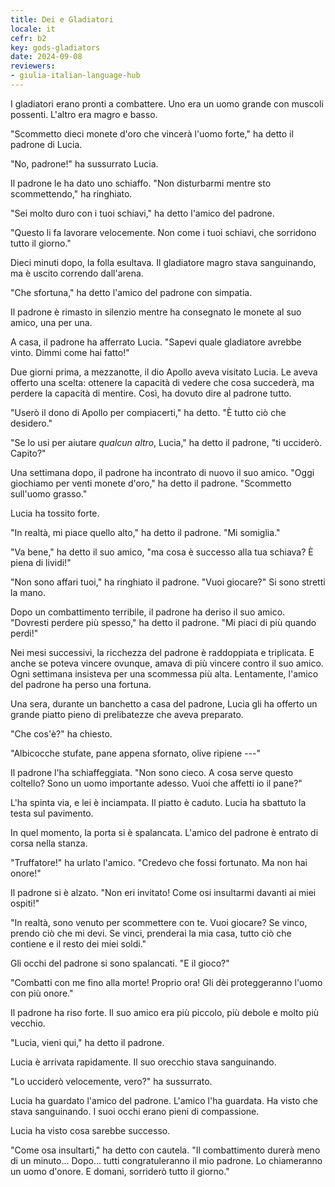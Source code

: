 ```yaml
---
title: Dei e Gladiatori
locale: it
cefr: b2
key: gods-gladiators
date: 2024-09-08
reviewers:
- giulia-italian-language-hub
---
```


I gladiatori erano pronti a combattere. Uno era un uomo grande con muscoli possenti. L'altro era magro e basso.

"Scommetto dieci monete d'oro che vincerà l'uomo forte," ha detto il padrone di Lucia.

"No, padrone!" ha sussurrato Lucia.

Il padrone le ha dato uno schiaffo. "Non disturbarmi mentre sto scommettendo," ha ringhiato.

"Sei molto duro con i tuoi schiavi," ha detto l'amico del padrone.

"Questo li fa lavorare velocemente. Non come i tuoi schiavi, che sorridono tutto il giorno."

Dieci minuti dopo, la folla esultava. Il gladiatore magro stava sanguinando, ma è uscito correndo dall'arena.

"Che sfortuna," ha detto l'amico del padrone con simpatia.

Il padrone è rimasto in silenzio mentre ha consegnato le monete al suo amico, una per una.

A casa, il padrone ha afferrato Lucia. "Sapevi quale gladiatore avrebbe vinto. Dimmi come hai fatto!"

Due giorni prima, a mezzanotte, il dio Apollo aveva visitato Lucia. Le aveva offerto una scelta: ottenere la capacità di vedere che cosa succederà, ma perdere la capacità di mentire. Così, ha dovuto dire al padrone tutto.

"Userò il dono di Apollo per compiacerti," ha detto. "È tutto ciò che desidero."

"Se lo usi per aiutare *qualcun altro*, Lucia," ha detto il padrone, "ti ucciderò. Capito?"

Una settimana dopo, il padrone ha incontrato di nuovo il suo amico. "Oggi giochiamo per venti monete d'oro," ha detto il padrone. "Scommetto sull'uomo grasso."

Lucia ha tossito forte.

"In realtà, mi piace quello alto," ha detto il padrone. "Mi somiglia."

"Va bene," ha detto il suo amico, "ma cosa è successo alla tua schiava? È piena di lividi!"

"Non sono affari tuoi," ha ringhiato il padrone. "Vuoi giocare?" Si sono stretti la mano.

Dopo un combattimento terribile, il padrone ha deriso il suo amico. "Dovresti perdere più spesso," ha detto il padrone. "Mi piaci di più quando perdi!"

Nei mesi successivi, la ricchezza del padrone è raddoppiata e triplicata. E anche se poteva vincere ovunque, amava di più vincere contro il suo amico. Ogni settimana insisteva per una scommessa più alta. Lentamente, l'amico del padrone ha perso una fortuna.

Una sera, durante un banchetto a casa del padrone, Lucia gli ha offerto un grande piatto pieno di prelibatezze che aveva preparato.

"Che cos'è?" ha chiesto.

"Albicocche stufate, pane appena sfornato, olive ripiene ---"

Il padrone l'ha schiaffeggiata. "Non sono cieco. A cosa serve questo coltello? Sono un uomo importante adesso. Vuoi che affetti io il pane?"

L'ha spinta via, e lei è inciampata. Il piatto è caduto. Lucia ha sbattuto la testa sul pavimento.

In quel momento, la porta si è spalancata. L'amico del padrone è entrato di corsa nella stanza.

"Truffatore!" ha urlato l'amico. "Credevo che fossi fortunato. Ma non hai onore!"

Il padrone si è alzato. "Non eri invitato! Come osi insultarmi davanti ai miei ospiti!"

"In realtà, sono venuto per scommettere con te. Vuoi giocare? Se vinco, prendo ciò che mi devi. Se vinci, prenderai la mia casa, tutto ciò che contiene e il resto dei miei soldi."

Gli occhi del padrone si sono spalancati. "E il gioco?"

"Combatti con me fino alla morte! Proprio ora! Gli dèi proteggeranno l'uomo con più onore."

Il padrone ha riso forte. Il suo amico era più piccolo, più debole e molto più vecchio.

"Lucia, vieni qui," ha detto il padrone.

Lucia è arrivata rapidamente. Il suo orecchio stava sanguinando.

"Lo ucciderò velocemente, vero?" ha sussurrato.

Lucia ha guardato l'amico del padrone. L'amico l'ha guardata. Ha visto che stava sanguinando. I suoi occhi erano pieni di compassione.

Lucia ha visto cosa sarebbe successo.

"Come osa insultarti," ha detto con cautela. "Il combattimento durerà meno di un minuto... Dopo... tutti congratuleranno il mio padrone. Lo chiameranno un uomo d'onore. E domani, sorriderò tutto il giorno."